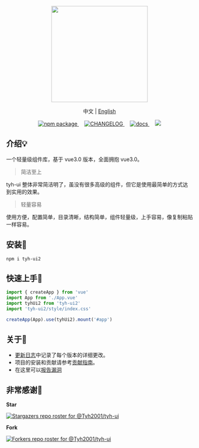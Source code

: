 <p align="center">
  <img height="260px" src="https://tianyuhao.cn/images/tyh-ui/tyh-ui-logo.svg">
</p>

<p align="center">
  中文 | <a href="https://github.com/Tyh2001/tyh-ui/blob/master/README.md">English</a>
</p>

<p align="center">
  <a href="https://www.npmjs.com/package/tyh-ui2">
    <img src="https://badgen.net/npm/v/tyh-ui2" alt="npm package">
  </a>
  <a style="margin-left:15px;" href="https://github.com/Tyh2001/tyh-ui/blob/master/CHANGELOG.md">
    <img src="https://img.shields.io/badge/tyh--ui-CHANGELOG-orange" alt="CHANGELOG">
  </a>
  <a style="margin-left:15px;" href="https://tianyuhao.cn/v3">
    <img src="https://img.shields.io/badge/tyh--ui-docs-red" alt="docs">
  </a>
  <a style="margin-left:15px;" href="https://github.com/Tyh2001/tyh-ui/blob/master/README.md">
    <img src="https://img.shields.io/badge/tyh--ui-README__en-yellowgreen">
  </a>
</p>

## 介绍:bulb:

一个轻量级组件库，基于 vue3.0 版本，全面拥抱 vue3.0。

> 简洁至上

tyh-ui 整体非常简洁明了，虽没有很多高级的组件，但它是使用最简单的方式达到实用的效果。

> 轻量容易

使用方便，配置简单，目录清晰，结构简单，组件轻量级，上手容易，像复制粘贴一样容易。

## 安装:wrench:

```shell
npm i tyh-ui2
```

## 快速上手:key:

```js
import { createApp } from 'vue'
import App from './App.vue'
import tyhUi2 from 'tyh-ui2'
import 'tyh-ui2/style/index.css'

createApp(App).use(tyhUi2).mount('#app')
```

## 关于:page_facing_up:

- [更新日志](https://github.com/Tyh2001/tyh-ui/blob/master/CHANGELOG.md)中记录了每个版本的详细更改。
- 项目的安装和贡献请参考[贡献指南](https://github.com/Tyh2001/tyh-ui/blob/master/contributing.md)。
- 在这里可以[报告漏洞](https://github.com/Tyh2001/tyh-ui/blob/master/SECURITY.md)

## 非常感谢:sparkling_heart:

**Star**

[![Stargazers repo roster for @Tyh2001/tyh-ui](https://reporoster.com/stars/Tyh2001/tyh-ui)](https://github.com/Tyh2001/tyh-ui/stargazers)

**Fork**

[![Forkers repo roster for @Tyh2001/tyh-ui](https://reporoster.com/forks/Tyh2001/tyh-ui)](https://github.com/Tyh2001/tyh-ui/network/members)
